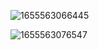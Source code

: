 ![1655563066445](https://user-images.githubusercontent.com/68007558/174443259-cb488847-e5b1-4557-a1cf-35d4a1f0167e.png)

![1655563076547](https://user-images.githubusercontent.com/68007558/174443270-6855d07c-6fd0-4469-ba35-d4fa77e9958a.png)
